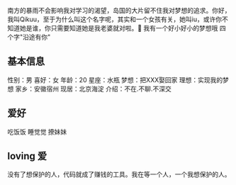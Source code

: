  南方的暴雨不会影响我对学习的渴望，岛国的大片留不住我对梦想的追求。你好，我叫Qikuu，至于为什么叫这个名字呢，其实和一个女孩有关，她叫iu，或许你不知道她是谁，你只需要知道她是我老婆就对啦。🙉
  我有一个好小好小的梦想哦 四个字"沿途有你" 
## 基本信息
性别：男
喜好：女
年龄：20
星座：水瓶
梦想：把XXX娶回家
理想：实现我的梦想
家乡：安徽宿州
现居：北京海淀
介绍：不在.不聊.不深交

## 爱好
  吃饭饭
  睡觉觉
  撩妹妹

## loving 爱
  没有了想保护的人，代码就成了赚钱的工具。我在等一个人，一个我想保护的人。  
